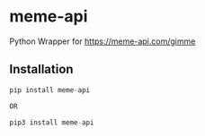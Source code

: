 # meme-api
Python Wrapper for https://meme-api.com/gimme

## Installation
```python
pip install meme-api

OR

pip3 install meme-api
```
